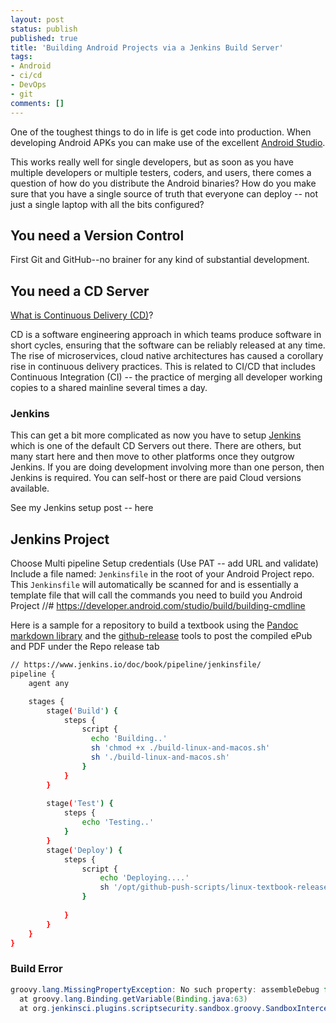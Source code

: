 ```yaml
---
layout: post
status: publish
published: true
title: 'Building Android Projects via a Jenkins Build Server'
tags: 
- Android
- ci/cd
- DevOps
- git
comments: []
---
```


One of the toughest things to do in life is get code into production. When developing Android APKs you can make use of the excellent [Android Studio](https://developer.android.com/studio "Android Studio webpage").

This works really well for single developers, but as soon as you have multiple developers or multiple testers, coders, and users, there comes a question of how do you distribute the Android binaries? How do you make sure that you have a single source of truth that everyone can deploy -- not just a single laptop with all the bits configured?

## You need a Version Control

First Git and GitHub--no brainer for any kind of substantial development.

## You need a CD Server

[What is Continuous Delivery (CD)](https://github.com/cdfoundation/faq#what-is-continuous-delivery-cd "CD definition webpage")?

CD is a software engineering approach in which teams produce software in short cycles, ensuring that the software can be reliably released at any time. The rise of microservices, cloud native architectures has caused a corollary rise in continuous delivery practices. This is related to CI/CD that includes Continuous Integration (CI) -- the practice of merging all developer working copies to a shared mainline several times a day.

### Jenkins

This can get a bit more complicated as now you have to setup [Jenkins](https://jenkins.io "Jenkins CD Server webpage") which is one of the default CD Servers out there.  There are others, but many start here and then move to other platforms once they outgrow Jenkins. If you are doing development involving more than one person, then Jenkins is required. You can self-host or there are paid Cloud versions available.

See my Jenkins setup post -- here

## Jenkins Project

Choose Multi pipeline
Setup credentials
  (Use PAT -- add URL and validate)
Include a file named: `Jenkinsfile` in the root of your Android Project repo.
  This `Jenkinsfile` will automatically be scanned for and is essentially a template file that will call the commands you need to build you Android Project
  //# https://developer.android.com/studio/build/building-cmdline

Here is a sample for a repository to build a textbook using the [Pandoc markdown library](https://pandoc.org "Pandoc Markdown Library webpage") and the [github-release](https://github.com/github-release/github-release "GitHub Release tool webpage") tools to post the compiled ePub and PDF under the Repo release tab

```bash
// https://www.jenkins.io/doc/book/pipeline/jenkinsfile/
pipeline {
    agent any

    stages {
        stage('Build') {
            steps {
                script {
                  echo 'Building..'
                  sh 'chmod +x ./build-linux-and-macos.sh'
                  sh './build-linux-and-macos.sh'
                }
            }
        }
        
        stage('Test') {
            steps {
                echo 'Testing..'
            }
        }
        stage('Deploy') {
            steps {
                script {
                    echo 'Deploying....'
                    sh '/opt/github-push-scripts/linux-textbook-release-script.sh'
                }
                
            }
        }
    }
}
```



### Build Error

```java
groovy.lang.MissingPropertyException: No such property: assembleDebug for class: groovy.lang.Binding
  at groovy.lang.Binding.getVariable(Binding.java:63)
  at org.jenkinsci.plugins.scriptsecurity.sandbox.groovy.SandboxInterceptor.onGetProperty(SandboxInterceptor.java:251)
```

